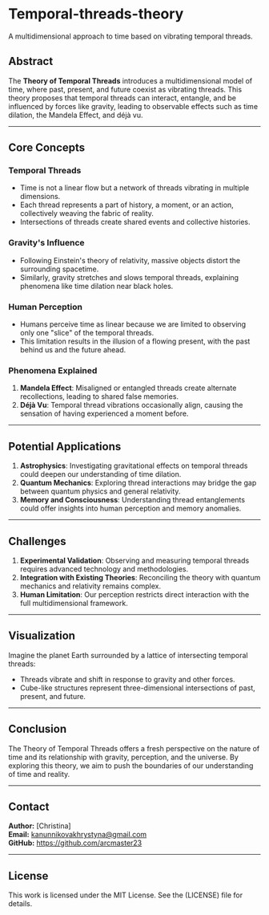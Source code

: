 # Temporal-threads-theory
A multidimensional approach to time based on vibrating temporal threads.
## Abstract
The **Theory of Temporal Threads** introduces a multidimensional model of time, where past, present, and future coexist as vibrating threads. This theory proposes that temporal threads can interact, entangle, and be influenced by forces like gravity, leading to observable effects such as time dilation, the Mandela Effect, and déjà vu.

---

## Core Concepts

### Temporal Threads
- Time is not a linear flow but a network of threads vibrating in multiple dimensions.  
- Each thread represents a part of history, a moment, or an action, collectively weaving the fabric of reality.  
- Intersections of threads create shared events and collective histories.

### Gravity's Influence
- Following Einstein's theory of relativity, massive objects distort the surrounding spacetime.  
- Similarly, gravity stretches and slows temporal threads, explaining phenomena like time dilation near black holes.

### Human Perception
- Humans perceive time as linear because we are limited to observing only one "slice" of the temporal threads.  
- This limitation results in the illusion of a flowing present, with the past behind us and the future ahead.

### Phenomena Explained
1. **Mandela Effect**: Misaligned or entangled threads create alternate recollections, leading to shared false memories.  
2. **Déjà Vu**: Temporal thread vibrations occasionally align, causing the sensation of having experienced a moment before.  

---

## Potential Applications
1. **Astrophysics**: Investigating gravitational effects on temporal threads could deepen our understanding of time dilation.  
2. **Quantum Mechanics**: Exploring thread interactions may bridge the gap between quantum physics and general relativity.  
3. **Memory and Consciousness**: Understanding thread entanglements could offer insights into human perception and memory anomalies.

---

## Challenges
1. **Experimental Validation**: Observing and measuring temporal threads requires advanced technology and methodologies.  
2. **Integration with Existing Theories**: Reconciling the theory with quantum mechanics and relativity remains complex.  
3. **Human Limitation**: Our perception restricts direct interaction with the full multidimensional framework.

---

## Visualization
Imagine the planet Earth surrounded by a lattice of intersecting temporal threads:
- Threads vibrate and shift in response to gravity and other forces.
- Cube-like structures represent three-dimensional intersections of past, present, and future.

---

## Conclusion
The Theory of Temporal Threads offers a fresh perspective on the nature of time and its relationship with gravity, perception, and the universe. By exploring this theory, we aim to push the boundaries of our understanding of time and reality.

---

## Contact
**Author:** [Christina]  
**Email:** kanunnikovakhrystyna@gmail.com  
**GitHub:** https://github.com/arcmaster23

---

## License
This work is licensed under the MIT License. See the (LICENSE) file for details.
